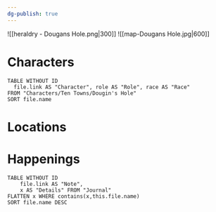 ```yaml
---
dg-publish: true
---
```

![[heraldry - Dougans Hole.png|300]]
![[map-Dougans Hole.jpg|600]]
# Characters

```dataview 
TABLE WITHOUT ID
  file.link AS "Character", role AS "Role", race AS "Race"
FROM "Characters/Ten Towns/Dougin's Hole"
SORT file.name
```

# Locations
# Happenings
```dataview
TABLE WITHOUT ID
	file.link AS "Note", 
	x AS "Details" FROM "Journal"
FLATTEN x WHERE contains(x,this.file.name) 
SORT file.name DESC
```
